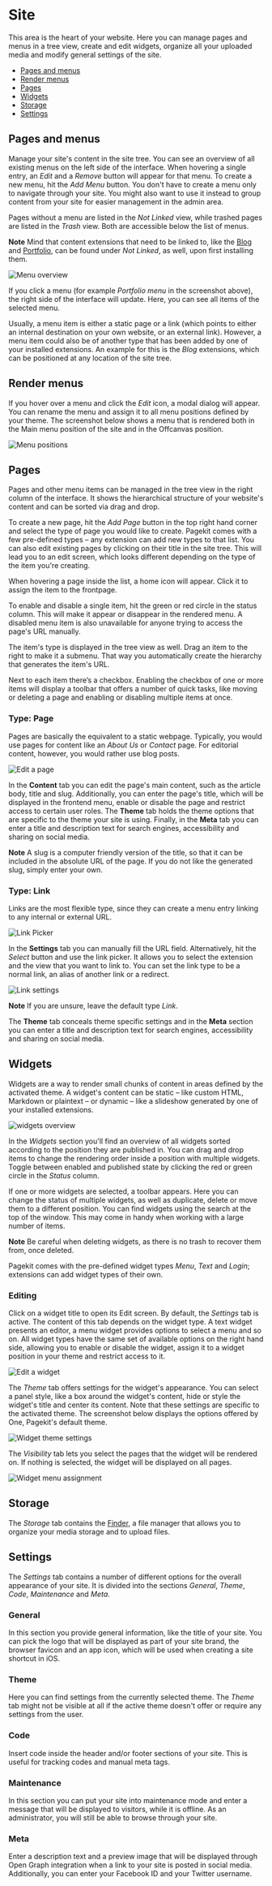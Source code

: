 # Site

<p class="uk-article-lead">This area is the heart of your website. Here you can manage pages and menus in a tree view, create and edit widgets, organize all your uploaded media and modify general settings of the site.</p>

<ul class="uk-list">
    <li><a href="#pages-and-menus">Pages and menus</a></li>
    <li><a href="#render-menus">Render menus</a></li>
    <li><a href="#pages">Pages</a></li>
    <li><a href="#widgets">Widgets</a></li>
    <li><a href="#storage">Storage</a></li>
    <li><a href="#settings">Settings</a></li>
</ul>

## Pages and menus
Manage your site's content in the site tree. You can see an overview of all existing menus on the left side of the interface. When hovering a single entry, an _Edit_ and a _Remove_ button will appear for that menu. To create a new menu, hit the _Add Menu_ button. You don't have to create a menu only to navigate through your site. You might also want to use it instead to group content from your site for easier management in the admin area.

Pages without a menu are listed in the _Not Linked_ view, while trashed pages are listed in the _Trash_ view. Both are accessible below the list of menus. 

**Note** Mind that content extensions that need to be linked to, like the [Blog](https://pagekit.com/marketplace/package/pagekit/blog) and [Portfolio](https://pagekit.com/marketplace/package/bixie/portfolio), can be found under _Not Linked_, as well, upon first installing them.

![Menu overview](assets/site.png)

If you click a menu (for example _Portfolio menu_ in the screenshot above), the right side of the interface will update. Here, you can see all items of the selected menu. 

Usually, a menu item is either a static page or a link (which points to either an internal destination on your own website, or an external link). However, a menu item could also be of another type that has been added by one of your installed extensions. An example for this is the _Blog_ extensions, which can be positioned at any location of the site tree.

## Render menus

If you hover over a menu and click the *Edit* icon, a modal dialog will appear. You can rename the menu and assign it to all menu positions defined by your theme. The screenshot below shows a menu that is rendered both in the Main menu position of the site and in the Offcanvas position.

![Menu positions](assets/site-menu-edit.png)

## Pages
Pages and other menu items can be managed in the tree view in the right column of the interface. It shows the hierarchical structure of your website's content and can be sorted via drag and drop.

To create a new page, hit the _Add Page_ button in the top right hand corner and select the type of page you would like to create. Pagekit comes with a few pre-defined types – any extension can add new types to that list. You can also edit existing pages by clicking on their title in the site tree. This will lead you to an edit screen, which looks different depending on the type of the item you're creating.

When hovering a page inside the list, a home icon will appear. Click it to assign the item to the frontpage.

To enable and disable a single item, hit the green or red circle in the status column. This will make it appear or disappear in the rendered menu. A disabled menu item is also unavailable for anyone trying to access the page's URL manually.

The item's type is displayed in the tree view as well. Drag an item to the right to make it a submenu. That way you automatically create the hierarchy that generates the item's URL.

Next to each item there’s a checkbox. Enabling the checkbox of one or more items will display a toolbar that offers a number of quick tasks, like moving or deleting a page and enabling or disabling multiple items at once.

### Type: Page

Pages are basically the equivalent to a static webpage. Typically, you would use pages for content like an _About Us_ or _Contact_ page. For editorial content, however, you would rather use blog posts.

![Edit a page](assets/site-page-edit.png)

In the **Content** tab you can edit the page's main content, such as the article body, title and slug. Additionally, you can enter the page's title, which will be displayed in the frontend menu, enable or disable the page and restrict access to certain user roles. The **Theme** tab holds the theme options that are specific to the theme your site is using. Finally, in the **Meta** tab you can enter a title and description text for search engines, accessibility and sharing on social media.

**Note** A slug is a computer friendly version of the title, so that it can be included in the absolute URL of the page. If you do not like the generated slug, simply enter your own.

### Type: Link
Links are the most flexible type, since they can create a menu entry linking to any internal or external URL.

![Link Picker](assets/site-link-1.png)

In the **Settings** tab you can manually fill the URL field. Alternatively, hit the _Select_ button and use the link picker. It allows you to select the extension and the view that you want to link to. You can set the link type to be a normal link, an alias of another link or a redirect.

![Link settings](assets/site-link-2.png)

**Note** If you are unsure, leave the default type _Link_.

The **Theme** tab conceals theme specific settings and in the **Meta** section you can enter a title and description text for search engines, accessibility and sharing on social media.

## Widgets
Widgets are a way to render small chunks of content in areas defined by the activated theme. A widget's content can be static – like custom HTML, Markdown or plaintext – or dynamic – like a slideshow generated by one of your installed extensions.

![widgets overview](assets/site-widgets.png)

In the _Widgets_ section you'll find an overview of all widgets sorted according to the position they are published in. You can drag and drop items to change the rendering order inside a position with multiple widgets. Toggle between enabled and published state by clicking the red or green circle in the _Status_ column.

If one or more widgets are selected, a toolbar appears. Here you can change the status of multiple widgets, as well as duplicate, delete or move them to a different position. You can find widgets using the search at the top of the window. This may come in handy when working with a large number of items.

**Note** Be careful when deleting widgets, as there is no trash to recover them from, once deleted.

Pagekit comes with the pre-defined widget types _Menu_, _Text_ and _Login_; extensions can add widget types of their own.

### Editing
Click on a widget title to open its Edit screen. By default, the _Settings_ tab is active. The content of this tab depends on the widget type. A text widget presents an editor, a menu widget provides options to select a menu and so on. All widget types have the same set of available options on the right hand side, allowing you to enable or disable the widget, assign it to a widget position in your theme and restrict access to it.

![Edit a widget](assets/site-widget-edit.png)

The _Theme_ tab offers settings for the widget's appearance. You can select a panel style, like a box around the widget's content, hide or style the widget's title and center its content. Note that these settings are specific to the activated theme. The screenshot below displays the options offered by One, Pagekit's default theme.

![Widget theme settings](assets/site-widget-theme.png)

The _Visibility_ tab lets you select the pages that the widget will be rendered on. If nothing is selected, the widget will be displayed on all pages.

![Widget menu assignment](assets/site-widget-assignment.png)

## Storage

The _Storage_ tab contains the [Finder](finder.md), a file manager that allows you to organize your media storage and to upload files.

## Settings
The _Settings_ tab contains a number of different options for the overall appearance of your site. It is divided into the sections _General_, _Theme_, _Code_, _Maintenance_ and _Meta_.

### General

In this section you provide general information, like the title of your site. You can pick the logo that will be displayed as part of your site brand, the browser favicon and an app icon, which will be used when creating a site shortcut in iOS.

### Theme
Here you can find settings from the currently selected theme. The _Theme_ tab might not be visible at all if the active theme doesn't offer or require any settings from the user.

### Code
Insert code inside the header and/or footer sections of your site. This is useful for tracking codes and manual meta tags.

### Maintenance
In this section you can put your site into maintenance mode and enter a message that will be displayed to visitors, while it is offline. As an administrator, you will still be able to browse through your site.

### Meta
Enter a description text and a preview image that will be displayed through Open Graph integration when a link to your site is posted in social media. Additionally, you can enter your Facebook ID and your Twitter username.